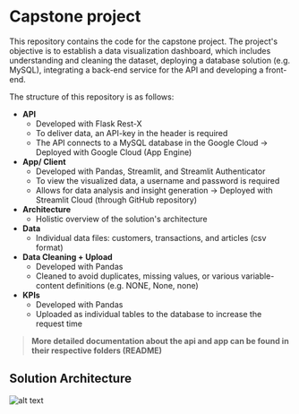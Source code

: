 # Capstone project

This repository contains the code for the capstone project. The project's objective is to establish a data visualization dashboard, 
which includes understanding and cleaning the dataset, deploying a database solution (e.g. MySQL), integrating a back-end service for the API and 
developing a front-end.

The structure of this repository is as follows:
- **API**
  - Developed with Flask Rest-X
  - To deliver data, an API-key in the header is required
  - The API connects to a MySQL database in the Google Cloud
  → Deployed with Google Cloud (App Engine)
- **App/ Client**
  - Developed with Pandas, Streamlit, and Streamlit Authenticator
  - To view the visualized data, a username and password is required
  - Allows for data analysis and insight generation
  → Deployed with Streamlit Cloud (through GitHub repository)
- **Architecture**
  - Holistic overview of the solution's architecture
- **Data**
  - Individual data files: customers, transactions, and articles (csv format)
- **Data Cleaning + Upload**
  - Developed with Pandas 
  - Cleaned to avoid duplicates, missing values, or various variable-content definitions (e.g. NONE, None, none)
- **KPIs**
  - Developed with Pandas
  - Uploaded as individual tables to the database to increase the request time 

> **More detailed documentation about the api and app can be found in their respective folders (README)**
  
  
  
## Solution Architecture

![alt text](https://github.com/mistermakc/capstone/blob/main/architecture/Capstone%20Architecture.png)
